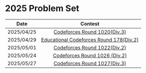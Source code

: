 # 2025 Problem Set

|    Date    |                                           Contest                                            |
|:----------:|:--------------------------------------------------------------------------------------------:|
| 2025/04/25 |            [Codeforces Round 1020(Div.3)](./0425_Codeforces_Round_1020(Div_3).md)            |
| 2025/04/29 | [Educational Codeforces Round 178(Div.2)](./0429_Educational_Codeforces_Round_178(Div_2).md) |
| 2025/05/01 |            [Codeforces Round 1022(Div.2)](./0501_Codeforces_Round_1022(Div_2).md)            |
| 2025/05/24 |           [Codeforces Round 1026 (Div.2)](./0524_Codeforces_Round_1026(Div_2).md)            |
| 2025/05/27 |            [Codeforces Round 1027(Div.3)](./0527_Codeforces_Round_1027(Div_3).md)            |


